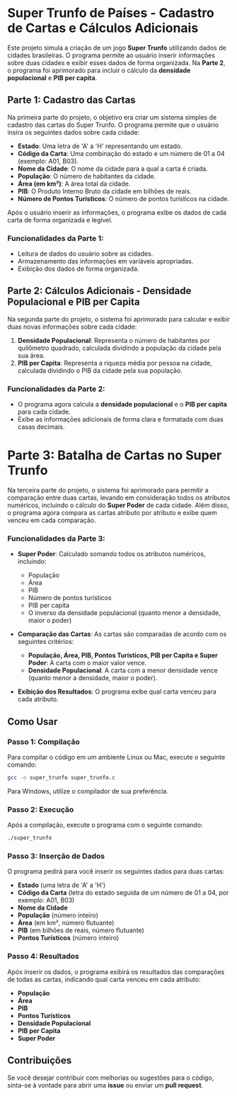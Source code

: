 # Super Trunfo de Países - Cadastro de Cartas e Cálculos Adicionais

Este projeto simula a criação de um jogo **Super Trunfo** utilizando dados de cidades brasileiras. O programa permite ao usuário inserir informações sobre duas cidades e exibir esses dados de forma organizada. Na **Parte 2**, o programa foi aprimorado para incluir o cálculo da **densidade populacional** e **PIB per capita**.

## Parte 1: Cadastro das Cartas

Na primeira parte do projeto, o objetivo era criar um sistema simples de cadastro das cartas do Super Trunfo. O programa permite que o usuário insira os seguintes dados sobre cada cidade:

- **Estado**: Uma letra de 'A' a 'H' representando um estado.
- **Código da Carta**: Uma combinação do estado e um número de 01 a 04 (exemplo: A01, B03).
- **Nome da Cidade**: O nome da cidade para a qual a carta é criada.
- **População**: O número de habitantes da cidade.
- **Área (em km²)**: A área total da cidade.
- **PIB**: O Produto Interno Bruto da cidade em bilhões de reais.
- **Número de Pontos Turísticos**: O número de pontos turísticos na cidade.

Após o usuário inserir as informações, o programa exibe os dados de cada carta de forma organizada e legível.

### Funcionalidades da Parte 1:
- Leitura de dados do usuário sobre as cidades.
- Armazenamento das informações em variáveis apropriadas.
- Exibição dos dados de forma organizada.


## Parte 2: Cálculos Adicionais - Densidade Populacional e PIB per Capita

Na segunda parte do projeto, o sistema foi aprimorado para calcular e exibir duas novas informações sobre cada cidade:

1. **Densidade Populacional**: Representa o número de habitantes por quilômetro quadrado, calculada dividindo a população da cidade pela sua área.
2. **PIB per Capita**: Representa a riqueza média por pessoa na cidade, calculada dividindo o PIB da cidade pela sua população.

### Funcionalidades da Parte 2:
- O programa agora calcula a **densidade populacional** e o **PIB per capita** para cada cidade.
- Exibe as informações adicionais de forma clara e formatada com duas casas decimais.

# Parte 3: Batalha de Cartas no Super Trunfo

Na terceira parte do projeto, o sistema foi aprimorado para permitir a comparação entre duas cartas, levando em consideração todos os atributos numéricos, incluindo o cálculo do **Super Poder** de cada cidade. Além disso, o programa agora compara as cartas atributo por atributo e exibe quem venceu em cada comparação.

### Funcionalidades da Parte 3:
- **Super Poder**: Calculado somando todos os atributos numéricos, incluindo:
  - População
  - Área
  - PIB
  - Número de pontos turísticos
  - PIB per capita
  - O inverso da densidade populacional (quanto menor a densidade, maior o poder)
  
- **Comparação das Cartas**: As cartas são comparadas de acordo com os seguintes critérios:
  - **População, Área, PIB, Pontos Turísticos, PIB per Capita e Super Poder**: A carta com o maior valor vence.
  - **Densidade Populacional**: A carta com a menor densidade vence (quanto menor a densidade, maior o poder).
  
- **Exibição dos Resultados**: O programa exibe qual carta venceu para cada atributo.

## Como Usar

### Passo 1: Compilação
Para compilar o código em um ambiente Linux ou Mac, execute o seguinte comando:

```bash
gcc -o super_trunfo super_trunfo.c
```
Para Windows, utilize o compilador de sua preferência.

### Passo 2: Execução

Após a compilação, execute o programa com o seguinte comando:

```bash
./super_trunfo
```

### Passo 3: Inserção de Dados

O programa pedirá para você inserir os seguintes dados para duas cartas:

- **Estado** (uma letra de 'A' a 'H')
- **Código da Carta** (letra do estado seguida de um número de 01 a 04, por exemplo: A01, B03)
- **Nome da Cidade**
- **População** (número inteiro)
- **Área** (em km², número flutuante)
- **PIB** (em bilhões de reais, número flutuante)
- **Pontos Turísticos** (número inteiro)

### Passo 4: Resultados

Após inserir os dados, o programa exibirá os resultados das comparações de todas as cartas, indicando qual carta venceu em cada atributo:

- **População**
- **Área**
- **PIB**
- **Pontos Turísticos**
- **Densidade Populacional**
- **PIB per Capita**
- **Super Poder**

## Contribuições

Se você desejar contribuir com melhorias ou sugestões para o código, sinta-se à vontade para abrir uma **issue** ou enviar um **pull request**.

